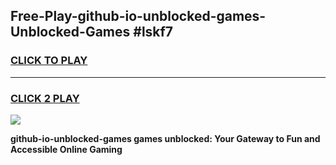 
## Free-Play-github-io-unblocked-games-Unblocked-Games #lskf7
<h3>
<a href="https://news.freeplayer.one?title=github-io-unblocked-games&ref=8M">CLICK TO PLAY</a></h3>
<hr>

<h3>
<a href="https://news.freeplayer.one?title=github-io-unblocked-games&ref=8M">CLICK 2 PLAY</a>
  
</h3>

<a href="https://news.freeplayer.one?title=github-io-unblocked-games&ref=8M"><img src="https://clearcache.store/games.png"></a>


**github-io-unblocked-games games unblocked: Your Gateway to Fun and Accessible Online Gaming**
